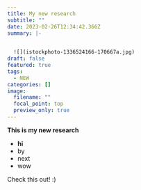 ```yaml
---
title: My new research
subtitle: ""
date: 2023-02-26T12:34:42.366Z
summary: |-
  

  ![](istockphoto-1336524166-170667a.jpg)
draft: false
featured: true
tags:
  - NEW
categories: []
image:
  filename: ""
  focal_point: top
  preview_only: true
---
```

**This is my new research**

* **hi**
* by
* next
* wow



Check this out! :)